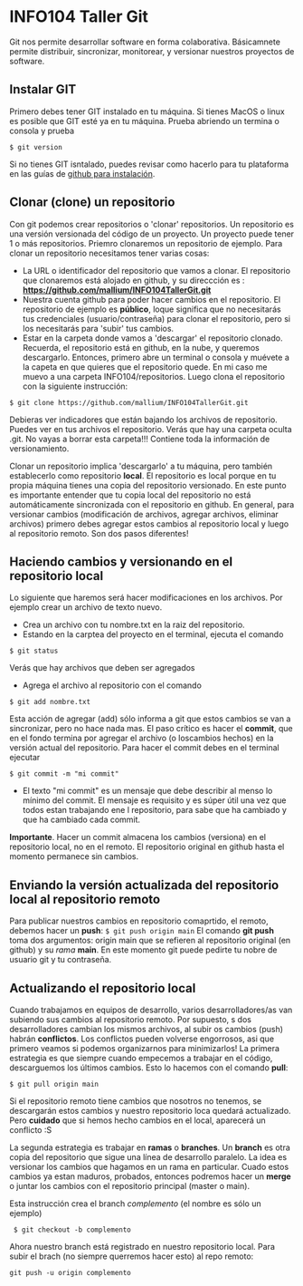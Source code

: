 # INFO104 Taller Git
Git nos permite desarrollar software en forma colaborativa. Básicamnete permite distribuir, sincronizar, monitorear, y versionar nuestros proyectos de software. 

## Instalar GIT
Primero debes tener GIT instalado en tu máquina. Si tienes MacOS o linux es posible que GIT esté ya en tu máquina. Prueba abriendo un termina o consola y prueba

`$ git version`

Si no tienes GIT isntalado, puedes revisar como hacerlo para tu plataforma en las guías de [github para instalación](https://github.com/git-guides/install-git).

## Clonar (clone) un repositorio
Con git podemos crear repositorios o 'clonar' repositorios. Un repositorio es una versión versionada del código de un proyecto. Un proyecto puede tener 1 o más repositorios. Priemro clonaremos un repositorio de ejemplo. Para clonar un repositorio necesitamos tener varias cosas: 
- La URL o identificador del repositorio que vamos a clonar. El repositorio que clonaremos está alojado en github, y su direccción es : **https://github.com/mallium/INFO104TallerGit.git**
- Nuestra cuenta github para poder hacer cambios en el repositorio. El repositorio de ejemplo es **público**, loque significa que no necesitarás tus credenciales (usuario/contraseña) para clonar el repositorio, pero si los necesitarás para 'subir' tus cambios.
- Estar en la carpeta donde vamos a 'descargar' el repositorio clonado. Recuerda, el repositorio está en github, en la nube, y queremos descargarlo. Entonces, primero abre un terminal o consola y muévete a la capeta en que quieres que el repositorio quede. En mi caso me muevo a una carpeta INFO104/repositorios. Luego clona el repositorio con la siguiente instrucción:

`$ git clone https://github.com/mallium/INFO104TallerGit.git`

Debieras ver indicadores que están bajando los archivos de repositorio.
Puedes ver en tus archivos el repositorio. Verás que hay una carpeta oculta .git. No vayas a borrar esta carpeta!!! Contiene toda la información de versionamiento.

Clonar un repositorio implica 'descargarlo' a tu máquina, pero también establecerlo como repositorio **local**. El repositorio es local porque en tu propia máquina tienes una copia del repositorio versionado. En este punto es importante entender que tu copia local del repositorio no está automáticamente sincronizada con el repositorio en github. En general, para versionar cambios (modificación de archivos, agregar archivos, eliminar archivos) primero debes agregar estos cambios al repositorio local y luego al repositorio remoto. Son dos pasos diferentes!

## Haciendo cambios y versionando en el repositorio local
Lo siguiente que haremos será hacer modificaciones en los archivos. Por ejemplo crear un archivo de texto nuevo. 
- Crea un archivo con tu nombre.txt en la raiz del repositorio. 
- Estando en la carptea del proyecto en el terminal, ejecuta el comando 

`$ git status`

  Verás que hay archivos que deben ser agregados
- Agrega el archivo al repositorio con el comando

`$ git add nombre.txt`

  Esta acción de agregar (add) sólo informa a git que estos cambios se van a sincronizar, pero no hace nada mas. El paso crítico es hacer el **commit**, que en el fondo termina por agregar el archivo (o loscambios hechos) en la versión actual del repositorio. Para hacer el commit debes en el terminal ejecutar 

`$ git commit -m "mi commit"`

- El texto "mi commit" es un mensaje que debe describir al menso lo mínimo del commit. El mensaje es requisito y es súper útil una vez que todos estan trabajando ene l repositorio, para sabe que ha cambiado y que ha cambiado cada commit. 

**Importante**. Hacer un commit almacena los cambios (versiona) en el repositorio local, no en el remoto. El repositorio original en github hasta el momento permanece sin cambios. 

## Enviando la versión actualizada del repositorio local al repositorio remoto
Para publicar nuestros cambios en repositorio comaprtido, el remoto, debemos hacer un **push**:
`$ git push origin main`
El comando **git push** toma dos argumentos: origin main que se refieren al repositorio original (en github) y su _rama_ **main**.
En este momento git puede pedirte tu nobre de usuario git y tu contraseña. 

## Actualizando el repositorio local
Cuando trabajamos en equipos de desarrollo, varios desarrolladores/as van subiendo sus cambios al repositorio remoto. Por supuesto, s dos desarrolladores cambian los mismos archivos, al subir os cambios (push) habrán **conflictos**. Los conflictos pueden volverse engorrosos, asi que primero veamos si podemos organizarnos para minimizarlos! 
La primera estrategia es que siempre cuando empecemos a trabajar en el código, descarguemos los últimos cambios. Esto lo hacemos con el comando **pull**:

`$ git pull origin main`

Si el repositorio remoto tiene cambios que nosotros no tenemos, se descargarán estos cambios y nuestro repositorio loca quedará actualizado. Pero **cuidado** que si hemos hecho cambios en el local, aparecerá un conflicto :S

La segunda estrategia es trabajar en **ramas** o **branches**. Un **branch** es otra copia del repositorio que sigue una línea de desarrollo paralelo. La idea es versionar los cambios que hagamos en un rama en particular. Cuado estos cambios ya estan maduros, probados, entonces podremos hacer un **merge** o juntar los cambios con el repositorio principal (master o main). 

Esta instrucción crea el branch _complemento_ (el nombre es sólo un ejemplo)

` $ git checkout -b complemento`

Ahora nuestro branch está registrado en nuestro repositorio local. Para subir el brach (no siempre querremos hacer esto) al repo remoto:

`git push -u origin complemento`
